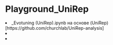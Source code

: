 # Playground_UniRep
<li>  _Evotuning (UniRep).ipynb на основе (UniRep)[https://github.com/churchlab/UniRep-analysis]
<li> 
<li> 
